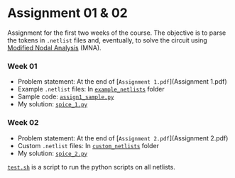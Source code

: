 # Assignment 01 & 02
Assignment for the first two weeks of the course.
The objective is to parse the tokens in `.netlist` files and, eventually,
to solve the circuit using
[Modified Nodal Analysis](https://en.wikipedia.org/wiki/Modified_nodal_analysis) (MNA).

### Week 01
- Problem statement: At the end of [`Assignment 1.pdf`](Assignment 1.pdf)
- Example `.netlist` files: In [`example_netlists`](example_netlists) folder
- Sample code: [`assign1_sample.py`](assign1_sample.py)
- My solution: [`spice_1.py`](spice_1.py)

### Week 02
- Problem statement: At the end of [`Assignment 2.pdf`](Assignment 2.pdf)
- Custom `.netlist` files: In [`custom_netlists`](custom_netlists) folder
- My solution: [`spice_2.py`](spice_2.py)

[`test.sh`](test.sh) is a script to run the python scripts on all netlists.
